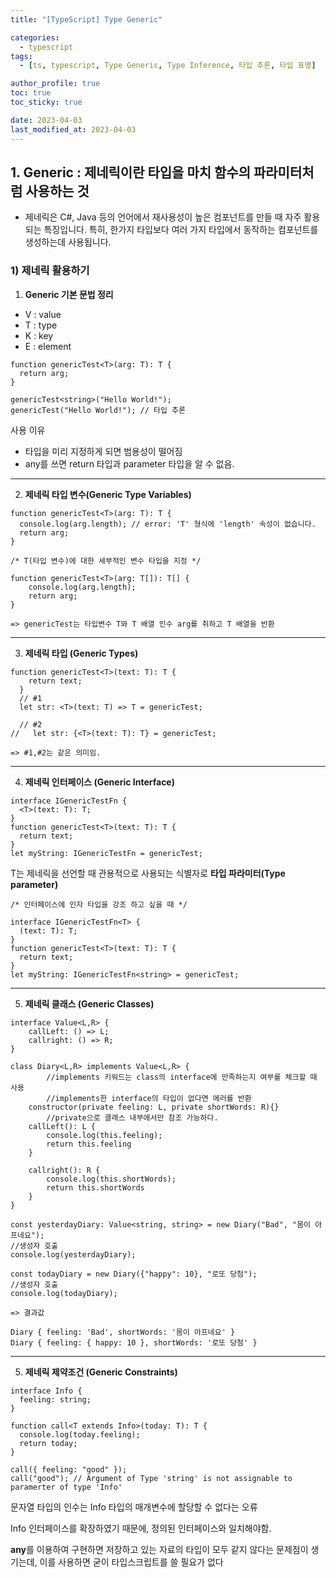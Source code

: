 ```yaml
---
title: "[TypeScript] Type Generic"

categories:
  - typescript
tags:
  - [ts, typescript, Type Generic, Type Inference, 타입 추론, 타입 표명]

author_profile: true
toc: true
toc_sticky: true

date: 2023-04-03
last_modified_at: 2023-04-03
---
```


## 1. Generic : 제네릭이란 타입을 마치 함수의 파라미터처럼 사용하는 것

- 제네릭은 C#, Java 등의 언어에서 재사용성이 높은 컴포넌트를 만들 때 자주 활용되는 특징입니다. 특히, 한가지 타입보다 여러 가지 타입에서 동작하는 컴포넌트를 생성하는데 사용됩니다.

### 1) 제네릭 활용하기

1. **Generic 기본 문법 정리**

- V : value
- T : type
- K : key
- E : element

```tsx
function genericTest<T>(arg: T): T {
  return arg;
}

genericTest<string>("Hello World!");
genericTest("Hello World!"); // 타입 추론
```

사용 이유

- 타입을 미리 지정하게 되면 범용성이 떨어짐
- any를 쓰면 return 타입과 parameter 타입을 알 수 없음.

---

2. **제네릭 타입 변수(Generic Type Variables)**

```tsx
function genericTest<T>(arg: T): T {
  console.log(arg.length); // error: 'T' 형식에 'length' 속성이 없습니다.
  return arg;
}
```

```tsx
/* T(타입 변수)에 대한 세부적인 변수 타입을 지정 */

function genericTest<T>(arg: T[]): T[] {
    console.log(arg.length);
    return arg;
}

=> genericTest는 타입변수 T와 T 배열 인수 arg를 취하고 T 배열을 반환
```

---

3. **제네릭 타입 (Generic Types)**

```tsx
function genericTest<T>(text: T): T {
    return text;
  }
  // #1
  let str: <T>(text: T) => T = genericTest;

  // #2
//   let str: {<T>(text: T): T} = genericTest;

=> #1,#2는 같은 의미임.
```

---

4. **제네릭 인터페이스 (Generic Interface)**

```tsx
interface IGenericTestFn {
  <T>(text: T): T;
}
function genericTest<T>(text: T): T {
  return text;
}
let myString: IGenericTestFn = genericTest;
```

T는 제네릭을 선언할 때 관용적으로 사용되는 식별자로 **타입 파라미터(Type parameter)**

```tsx
/* 인터페이스에 인자 타입을 강조 하고 싶을 때 */

interface IGenericTestFn<T> {
  (text: T): T;
}
function genericTest<T>(text: T): T {
  return text;
}
let myString: IGenericTestFn<string> = genericTest;
```

---

5. **제네릭 클래스 (Generic Classes)**

```tsx
interface Value<L,R> {
    callLeft: () => L;
    callright: () => R;
}

class Diary<L,R> implements Value<L,R> {
		//implements 키워드는 class의 interface에 만족하는지 여부를 체크할 때 사용
		//implements한 interface의 타입이 없다면 에러를 반환
    constructor(private feeling: L, private shortWords: R){}
		//private으로 클래스 내부에서만 참조 가능하다.
    callLeft(): L {
        console.log(this.feeling);
        return this.feeling
    }

    callright(): R {
        console.log(this.shortWords);
        return this.shortWords
    }
}

const yesterdayDiary: Value<string, string> = new Diary("Bad", "몸이 아프네요");
//생성자 호출
console.log(yesterdayDiary);

const todayDiary = new Diary({"happy": 10}, "로또 당첨");
//생성자 호출
console.log(todayDiary);

=> 결과값

Diary { feeling: 'Bad', shortWords: '몸이 아프네요' }
Diary { feeling: { happy: 10 }, shortWords: '로또 당첨' }

```

---

5. **제네릭 제약조건 (Generic Constraints)**

```tsx
interface Info {
  feeling: string;
}

function call<T extends Info>(today: T): T {
  console.log(today.feeling);
  return today;
}

call({ feeling: "good" });
call("good"); // Argument of Type 'string' is not assignable to paramerter of type 'Info'
```

문자열 타입의 인수는 Info 타입의 매개변수에 할당할 수 없다는 오류

Info 인터페이스를 확장하였기 때문에, 정의된 인터페이스와 일치해야함.

**any**를 이용하여 구현하면 저장하고 있는 자료의 타입이 모두 같지 않다는 문제점이 생기는데, 이를 사용하면 굳이 타입스크립트를 쓸 필요가 없다
